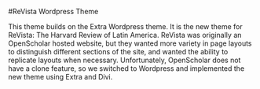 #ReVista Wordpress Theme

This theme builds on the Extra Wordpress theme. It is the new theme for ReVista: The Harvard Review of Latin America. ReVista was originally an OpenScholar hosted website,
but they wanted more variety in page layouts to distinguish different sections of the site, and wanted the ability to replicate layouts when necessary. Unfortunately,
OpenScholar does not have a clone feature, so we switched to Wordpress and implemented the new theme using Extra and Divi.
